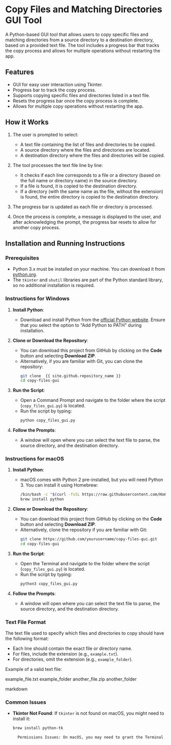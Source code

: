 # Copy Files and Matching Directories GUI Tool

A Python-based GUI tool that allows users to copy specific files and matching directories from a source directory to a destination directory, based on a provided text file. The tool includes a progress bar that tracks the copy process and allows for multiple operations without restarting the app.

## Features
- GUI for easy user interaction using Tkinter.
- Progress bar to track the copy process.
- Supports copying specific files and directories listed in a text file.
- Resets the progress bar once the copy process is complete.
- Allows for multiple copy operations without restarting the app.

## How it Works
1. The user is prompted to select:
   - A text file containing the list of files and directories to be copied.
   - A source directory where the files and directories are located.
   - A destination directory where the files and directories will be copied.
   
2. The tool processes the text file line by line:
   - It checks if each line corresponds to a file or a directory (based on the full name or directory name) in the source directory.
   - If a file is found, it is copied to the destination directory.
   - If a directory (with the same name as the file, without the extension) is found, the entire directory is copied to the destination directory.
   
3. The progress bar is updated as each file or directory is processed.

4. Once the process is complete, a message is displayed to the user, and after acknowledging the prompt, the progress bar resets to allow for another copy process.

## Installation and Running Instructions

### Prerequisites
- Python 3.x must be installed on your machine. You can download it from [python.org](https://www.python.org/downloads/).
- The `tkinter` and `shutil` libraries are part of the Python standard library, so no additional installation is required.

### Instructions for Windows

1. **Install Python**:
   - Download and install Python from the [official Python website](https://www.python.org/downloads/). Ensure that you select the option to "Add Python to PATH" during installation.

2. **Clone or Download the Repository**:
   - You can download this project from GitHub by clicking on the **Code** button and selecting **Download ZIP**.
   - Alternatively, if you are familiar with Git, you can clone the repository:
     ```bash
     git clone  {{ site.github.repository_name }}
     cd copy-files-gui
     ```

3. **Run the Script**:
   - Open a Command Prompt and navigate to the folder where the script (`copy_files_gui.py`) is located.
   - Run the script by typing:
     ```bash
     python copy_files_gui.py
     ```

4. **Follow the Prompts**:
   - A window will open where you can select the text file to parse, the source directory, and the destination directory.

### Instructions for macOS

1. **Install Python**:
   - macOS comes with Python 2 pre-installed, but you will need Python 3. You can install it using Homebrew:
     ```bash
     /bin/bash -c "$(curl -fsSL https://raw.githubusercontent.com/Homebrew/install/HEAD/install.sh)"
     brew install python
     ```

2. **Clone or Download the Repository**:
   - You can download this project from GitHub by clicking on the **Code** button and selecting **Download ZIP**.
   - Alternatively, clone the repository if you are familiar with Git:
     ```bash
     git clone https://github.com/yourusername/copy-files-gui.git
     cd copy-files-gui
     ```

3. **Run the Script**:
   - Open the Terminal and navigate to the folder where the script (`copy_files_gui.py`) is located.
   - Run the script by typing:
     ```bash
     python3 copy_files_gui.py
     ```

4. **Follow the Prompts**:
   - A window will open where you can select the text file to parse, the source directory, and the destination directory.

### Text File Format
The text file used to specify which files and directories to copy should have the following format:

- Each line should contain the exact file or directory name.
- For files, include the extension (e.g., `example.txt`).
- For directories, omit the extension (e.g., `example_folder`).

Example of a valid text file:

example_file.txt example_folder another_file.zip another_folder

markdown


### Common Issues

- **Tkinter Not Found**: If `tkinter` is not found on macOS, you might need to install it:
  ```bash
  brew install python-tk

    Permissions Issues: On macOS, you may need to grant the Terminal full disk access in your Security & Privacy settings if you encounter permissions errors when selecting directories.
    
